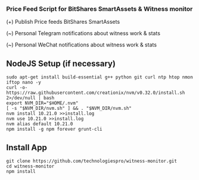 ### Price Feed Script for BitShares SmartAssets & Witness monitor

(+) Publish Price feeds BitShares SmartAssets

(~) Personal Telegram notifications about witness work & stats

(~) Personal WeChat notifications about witness work & stats

## NodeJS Setup (if necessary)

```
sudo apt-get install build-essential g++ python git curl ntp htop nmon iftop nano -y
curl -o- https://raw.githubusercontent.com/creationix/nvm/v0.32.0/install.sh 2>/dev/null | bash
export NVM_DIR="$HOME/.nvm"
[ -s "$NVM_DIR/nvm.sh" ] && . "$NVM_DIR/nvm.sh"
nvm install 10.21.0 >>install.log
nvm use 10.21.0 >>install.log
nvm alias default 10.21.0
npm install -g npm forever grunt-cli
```

## Install App
```
git clone https://github.com/technologiespro/witness-monitor.git
cd witness-monitor
npm install
```
